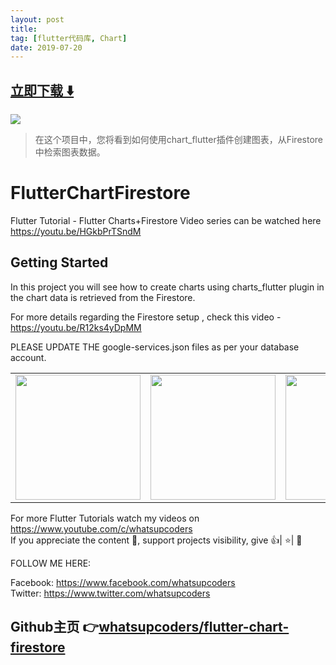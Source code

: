 ```yaml
---
layout: post
title:  
tag: [flutter代码库, Chart]
date: 2019-07-20
---
```


 


## [立即下载 ️⬇️ ](https://codeload.github.com/whatsupcoders/flutter-chart-firestore/zip/master) 


 
![](https://flutterawesome.com/content/images/2019/07/FlutterChartFirestore.jpg)
 
>
> 在这个项目中，您将看到如何使用chart_flutter插件创建图表，从Firestore中检索图表数据。
>

 
# FlutterChartFirestore

Flutter Tutorial - Flutter Charts+Firestore
Video series can be watched here https://youtu.be/HGkbPrTSndM

## Getting Started

In this project you will see how to create charts using charts_flutter plugin in the chart data is retrieved from the Firestore.
 
For more details regarding the Firestore setup , check this video - https://youtu.be/R12ks4yDpMM

PLEASE UPDATE THE google-services.json files as per your database account.

<div style="text-align: center">
    <table>
        <tr>
            <td style="text-align: center">
                    <img src="https://github.com/whatsupcoders/flutter-chart-firestore/blob/master/assets/Screenshot_1563054924.png" width="200"/>
            </td>            
            <td style="text-align: center">              
                      <img src="https://github.com/whatsupcoders/flutter-chart-firestore/blob/master/assets/Screenshot_1563057447.png" width="200"/>
            </td>
            <td style="text-align: center">
                     <img src="https://github.com/whatsupcoders/flutter-chart-firestore/blob/master/assets/chart_task_gif.gif" width="200"/>
            </td>
            <td style="text-align: center">
                     <img src="https://github.com/whatsupcoders/flutter-chart-firestore/blob/master/assets/charts_sales_gif.gif" width="200"/>
            </td>            
      </tr>
  </table>
  </div>
  
For more Flutter Tutorials watch my videos on https://www.youtube.com/c/whatsupcoders <br />
If you appreciate the content 📖, support projects visibility, give 👍| ⭐| 👏

FOLLOW ME HERE:

Facebook: https://www.facebook.com/whatsupcoders <br />
Twitter: https://www.twitter.com/whatsupcoders

## Github主页 👉[whatsupcoders/flutter-chart-firestore](http://github.com/whatsupcoders/flutter-chart-firestore)